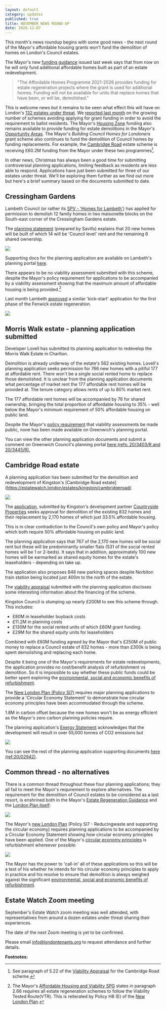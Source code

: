 ```yaml
---
layout: default
category: updates
published: true 
title: NOVEMBER NEWS ROUND-UP
date: 2020-12-07
---
```

This month's news roundup begins with some good news - the next round of the Mayor's affordable housing grants won't fund the demolition of homes on London's Council estates.

The Mayor's new [funding guidance](https://www.london.gov.uk/sites/default/files/201123_homes_for_londoners_-_affordable_homes_programme_2021-2026_-_funding_guidance_fa.pdf) issued last week says that from now on he will only fund additional affordable homes built as part of an estate redevelopment.

>"The Affordable Homes Programme 2021-2026 provides funding for estate regeneration projects where the grant is used for additional homes. Funding will not be available for units that replace homes that have been, or will be, demolished."

This is welcome news but it remains to be seen what effect this will have on London's [132 estates under threat](https://estatewatch.london/underthreat/estatesatrisk/). We [reported last month](https://estatewatch.london/september-news-roundup/) on the growing number of schemes avoiding applying for grant funding in order to avoid the requirement to ballot residents. The Mayor's [Housing Zone](https://www.london.gov.uk/what-we-do/housing-and-land/increasing-housing-supply/housing-zones) funding also remains available to provide funding for estate demolitions in the Mayor's [Opportunity Areas](https://www.london.gov.uk/what-we-do/planning/implementing-london-plan/opportunity-areas/what-are-opportunity-areas). The Mayor's _Building Council Homes for Londoners_ grant scheme also continues to fund the demolition of Council homes by funding replacements. For example, the [Cambridge Road](https://estatewatch.london/estates/kingston/cambridgeroad/) estate scheme is receiving £60.2M funding from the Mayor under these two programmes[^1].

In other news, Christmas has always been a good time for submitting controversial planning applications, limiting feedback as residents are less able to respond. Applications have just been submitted for three of our estates under threat. We'll be exploring them further as we find out more but here's a brief summary based on the documents submitted to date.


## Cressingham Gardens
Lambeth Council (or rather its [SPV - 'Homes for Lambeth'](https://www.homesforlambeth.co.uk/)) has applied for permission to demolish 12 family homes in two maisonette blocks on the South-east corner of the Cressingham Gardens estate.

The [planning statement](https://planning.lambeth.gov.uk/online-applications/files/83BAE4274987382EE947282499316D28/pdf/20_02406_RG3-REVISED_PLANNING_STATEMENT-2579279.pdf) (prepared by Savills) explains that 20 new homes will be built of which 14 will be 'Council level' rent and the remaining 6 shared ownership.

<img src="/images/trise.png" class="img-fluid rounded img-thumbnail">

Supporting docs for the planning application are available on Lambeth's planning portal [here](https://planning.lambeth.gov.uk/online-applications/applicationDetails.do?activeTab=documents&keyVal=QDRW4MBOGMR00).

There appears to be no viability assessment submitted with this scheme, despite the Mayor's policy requirement for applications to be accompanied by a viability assessment showing that the maximum amount of affordable housing is being provided.[^2]

Last month Lambeth [approved](https://moderngov.lambeth.gov.uk/documents/s122755/PAC%20-%20Fenwick%2020-02374-RG3%20FINAL.pdf) a similar 'kick-start' application for the first phase of the Fenwick estate regeneration.

<img src="/images/fwickkick.png" class="img-fluid rounded img-thumbnail">

## Morris Walk estate - planning application submitted
Developer Lovell has submitted its planning application to redevelop the Morris Walk Estate in Charlton.

Demolition is already underway of the estate's 562 existing homes. Lovell's planning application seeks permission for 766 new homes with a pitiful 177 at affordable rent. There won't be a single social rented home to replace those demolished. It is unclear from the planning application documents what percentage of market rent the 177 affordable rent homes will be provided at. The tenure category allows rents of up to 80% market rent.   

The 177 affordable rent homes will be accompanied by 76 for shared ownership, bringing the total proportion of affordable housing to 35% - well below the Mayor's minimum requirement of 50% affordable housing on public land.

Despite the Mayor's [policy requirement](https://www.london.gov.uk/what-we-do/planning/implementing-london-plan/london-plan-guidance-and-spgs/affordable-housing-and-viability-supplementary-planning-guidance-spg) that viability assessments be made public, none has been made available on Greenwich's planning portal.

You can view the other planning application documents and submit a comment on Greenwich Council's planning portal [here (refs: 20/3403/R and 20/3445/R).](https://planning.royalgreenwich.gov.uk/online-applications/applicationDetails.do?activeTab=documents&keyVal=_GRNW_DCAPR_104919)

## Cambridge Road estate
A planning application has been submitted for the demolition and redevelopment of Kingston's [Cambridge Road estate](https://estatewatch.london/estates/kingston/cambridgeroad/.

![](/images/croadaerial.png)

The [application](https://publicaccess.kingston.gov.uk/online-applications/applicationDetails.do?activeTab=documents&keyVal=QK385KNH00H00), submitted by Kingston's development partner [Countryside Properties](https://www.countrysideproperties.com/) seeks approval for demolition of the existing 832 homes and their replacement by 2,170 homes of which just 33.5% affordable housing.

This is in clear contradiction to the Council's own policy and Mayor's policy which both require 50% affordable housing on public land. 

The planning application says that 767 of the 2,170 new homes will be social rent but these will be predominantly smaller flats (531 of the social rented homes will be 1 or 2-beds). It says that in addition, approximately 100 new homes will be earmarked as shared equity homes for the estate's leaseholders - depending on take up. 

The application also proposes 848 new parking spaces despite Norbiton train station being located just 400m to the north of the estate.

The [viability appraisal](https://publicaccess.kingston.gov.uk/online-applications/files/B700018DECE543EDE307FE31F2767E57/pdf/20_02942_FUL-FINANCIAL_VIABILITY_APPRAISAL_-DEC._2020-4589185.pdf) submitted with the planning application discloses some interesting information about the financing of the scheme.

Kingston Council is stumping up nearly £200M to see this scheme through. This includes:

* £80M in leaseholder buyback costs
* £11.2M in planning costs
* £130M for the social rented units of which £60M grant funding.
* £29M for the shared equity units for leaseholders

Combined with £60M funding agreed by the Mayor that's £250M of public money to replace a Council estate of 832 homes - more than £300k is being spent demolishing and replacing each home. 

Despite it being one of the Mayor's requirements for estate redevelopments, the application provides no cost/benefit analysis of refurbishment vs demolition. So it is impossible to say whether these public funds could be better spent exploring the [environmental, social and economic benefits of refurbishment](http://estatewatch.london/refurbishment).


The [New London Plan (Policy SI7)]() requires major planning applications to provide a 'Circular Economy Statement' to demonstrate how circular economy principles have been accommodated through the scheme.

1.8M in carbon offset because the new homes won't be as energy efficient as the Mayor's zero carbon planning policies require. 

The planning application's [Energy Statement](https://publicaccess.kingston.gov.uk/online-applications/files/7E2224EA3ACA29219051C7CA067126FF/pdf/20_02942_FUL-CRE_-_ENERGY_STATEMENT_PART_1-4584307.pdf) acknowledges that the development will result in over 55,000 tonnes of CO2 emissions but 

![](/images/crco2.png)

You can see the rest of the planning application supporting documents [here (ref:20/02942)](https://publicaccess.kingston.gov.uk/online-applications/applicationDetails.do?activeTab=documents&keyVal=QK385KNH00H00).

## Common thread - no alternatives
There is a common thread throughout these four planning applications; they all fail to meet the Mayor's requirement to explore alternatives. The requirement for the demolition of Council estates to be considered as a last resort, is enshrined both in the Mayor's [Estate Regeneration Guidance](https://www.london.gov.uk/sites/default/files/better-homes-for-local-people-the-mayors-good-practice-guide-to-estate-regeneration.pdf) and the [London Plan itself](https://www.london.gov.uk/sites/default/files/intend_to_publish_-_clean.pdf):

<img src="http://estatewatch.london/images/londplanh8.png" class="img-fluid img-thubnail rounded">

The Mayor's [new London Plan](https://www.london.gov.uk/sites/default/files/intend_to_publish_-_clean.pdf) (Policy SI7 - Reducingwaste and supporting the circular economy) requires planning applications to be accompanied by a Circular Economy Statement showing how circular economy principles have been applied. One of the Mayor's [circular economy principles](https://www.london.gov.uk/sites/default/files/design_for_a_circular_economy_web.pdf) is refurbishment whereever possible: 

<img src="/images/circular.png" class="img-fluid rounded img-thumbnail">

The Mayor has the power to 'call-in' all of these applications so this will be a test of his whether he intends for his circular economy principles to apply in practice and his resolve to ensure that demolition is always weighed against the significant [environmental, social and economic benefits of refurbishment](http://estatewatch.london/refurbishment).



## Estate Watch Zoom meeting
September's Estate Watch zoom meeting was well attended, with representatives from around a dozen estates under threat sharing their experiences. 

The date of the next Zoom meeting is yet to be confirmed.

Please email info@londontenants.org to request attendance and further 
details.


__Footnotes:__

[^1]: See paragraph of 5.22 of the [Viability Appraisal](https://publicaccess.kingston.gov.uk/online-applications/files/B700018DECE543EDE307FE31F2767E57/pdf/20_02942_FUL-FINANCIAL_VIABILITY_APPRAISAL_-DEC._2020-4589185.pdf) for the Cambridge Road scheme. 

[^2]: The Mayor's [Affordable Housing and Viability SPG](https://www.london.gov.uk/what-we-do/planning/implementing-london-plan/london-plan-guidance-and-spgs/affordable-housing-and-viability-supplementary-planning-guidance-spg) states in paragraph 2.66 requires all estate regeneration schemes to follow the Viability Tested Route(VTR). This is reiterated by Policy H8 (E) of the [New London Plan](https://www.london.gov.uk/sites/default/files/intend_to_publish_-_clean.pdf).


<meta name="twitter:card" content="summary" />
<meta name="twitter:site" content="@LondonTenants" />
<meta name="twitter:creator" content="@justspace7" />
<meta property="og:url" content="https://estatewatch.london/september-news-roundup/" />
<meta property="og:title" content="Estate Watch news roundup - Sep/Oct" />
<meta property="og:description" content="GLA withdraws funding for Lambeth estate demolitions, Westminster bypasses ballot, Alton estate refurb plan and RIBA says 'RETROFIT FIRST'" />
<meta property="og:image" content="https://estatewatch.london/images/octcomp.png" />
